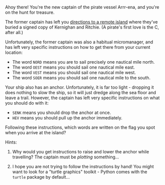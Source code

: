 Ahoy there! You're the new captain of the pirate vessel Arrr-ena, and you're on the hunt for treasure.

The former captain has left you [directions to a remote island](map.txt) where they've buried a signed copy of Kernighan and Ritchie. (A pirate's first love is the C, after all.)

Unfortunately, the former captain was also a habitual micromanager, and has left very specific instructions on how to get there from your current location:

* The word `NORD` means you are to sail precisely one nautical mile north.
* The word `OEST` means you should sail one nautical mile east.
* The word `VEST` means you should sail one nautical mile west.
* The word `SOER` means you should sail one nautical mile to the south.

Your ship also has an anchor. Unfortunately, it is far too light - dropping it does nothing to slow the ship, so it will just dredge along the sea floor and leave a trail. However, the captain has left very specific instructions on what you should do with it:

* `SENK` means you should drop the anchor at once.
* `HEV` means you should pull up the anchor immediately.

Following these instructions, which words are written on the flag you spot when you arrive at the island?

Hints:
1. Why would you get instructions to raise and lower the anchor while travelling? The captain must be _plotting_ something...

2. I hope you are not trying to follow the instructions by hand! You might want to look for a "turtle graphics" toolkit - Python comes with the `turtle` package by default...
